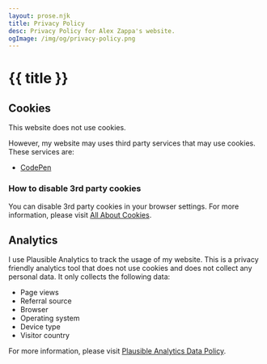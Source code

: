 ```yaml
---
layout: prose.njk
title: Privacy Policy
desc: Privacy Policy for Alex Zappa's website.
ogImage: /img/og/privacy-policy.png
---
```


# {{ title }}

## Cookies

This website does not use cookies.

However, my website may uses third party services that may use cookies. These services are:

- [CodePen](https://blog.codepen.io/documentation/privacy-policy/#cookies)

### How to disable 3rd party cookies

You can disable 3rd party cookies in your browser settings. For more information, please visit [All About Cookies](https://www.allaboutcookies.org/manage-cookies/).


## Analytics

I use Plausible Analytics to track the usage of my website. This is a privacy friendly analytics tool that does not use cookies and does not collect any personal data. It only collects the following data:

- Page views
- Referral source
- Browser
- Operating system
- Device type
- Visitor country

For more information, please visit [Plausible Analytics Data Policy](https://plausible.io/data-policy).


